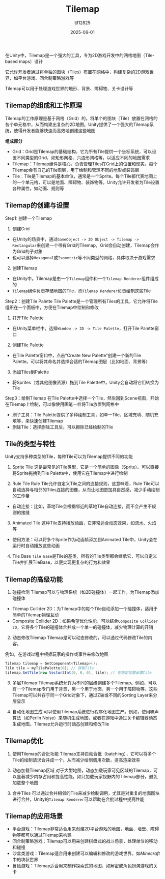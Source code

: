 ﻿---
title: "Tilemap"
date: 2025-06-01
categories: [Note]
tags: [Unity, Unity System, Unity Package]
author: "ljf12825"
summary: TileMap in Unity
---
在Unity中，Tilemap是一个强大的工具，专为2D游戏开发中的网格地图（Tile-based maps）设计

它允许开发者通过将单独的图块（Tiles）布置在网格中，构建复杂的2D游戏世界，如平台游戏、回合制策略游戏等

Tilemap可以用于处理游戏世界的地形、背景、障碍物、关卡设计等

## Tilemap的组成和工作原理
Tilemap的工作原理是基于网格（Grid）的，将单个的图块（Tile）放置在网格的各个单元格中，从而构建出复杂的2D地图。Unity提供了一个强大的Tilemap系统，使得开发者能够快速而高效地创建这些地图

**组成部分**
- Grid：Grid是Tilemap的基础结构，它为所有Tile提供一个坐标系统，可以设置不同类型的Grid，如矩形网格、六边形网格等，以适应不同的地图需求
- Tilemap：Tilemap组件是核心，负责管理Tiles在Grid上的位置和现实。每个Tilemap会有自己的Tile图层，用于绘制和管理不同的地形或装饰层
- Tile：Tile是Tilemap的基本单位，通常是一个Sprite。每个Tile都代表地图上的一个单元格，可以是地面、障碍物、装饰物等。Unity允许开发者为Tile设置各种属性，如动画、规则等

## Tilemap的创建与设置
Step1: 创建一个Tilemap 
1. 创建Grid
  - 在Unity的场景中，通过`GameObject -> 2D Object -> Tilemap -> Rectangular`来创建一个带有Grid的Tilemap，Grid会自动创建，Tilemap会作为Grid的子对象
  - 也可以选择`Hexagonal`或`Isometric`等不同类型的网格，具体取决于游戏需求

2. 创建Tilemap
  - 在Unity中，Tilemap是由一个`Tilemap`组件和一个`Tilemap Renderer`组件组成的
  - `Tilemap`组件负责存储地图的Tile，而`Tilemap Renderer`负责绘制这些Tile

Step2：创建Tile Palette
Tile Palette是一个管理所有Tiles的工具，它允许将Tile组织在一个面板中，方便在Tilemap中绘制和修改
1. 打开Tile Palette
  - 在Unity菜单栏中，选择`Window -> 2D -> Tile Palette`，打开Tile Palette窗口

2. 创建Tile Palette
  - 在Tile Palette窗口中，点击“Create New Palette”创建一个新的Tile Palette。可以将其命名并选择合适的Tilemap图层（比如地面、背景等）

3. 添加Tiles到Palette
  - 将Sprites（或其他图像资源）拖到Tile Palette中，Unity会自动将它们转换为Tile

Step3：绘制Tilemap
在Tile Palette中选择一个Tile，然后回到Scene视图，开始在Tilemap上绘制，可以像使用画笔一样将Tile放置到网格中
- 刷子工具：Tile Palette提供了多种绘制工具，如单一Tile、区域充填、随机充填等，来快速创建Tilemap
- 删除Tile：选择删除工具后，可以擦除已经绘制的Tile

## Tile的类型与特性
Unity支持多种类型的Tile，每种Tile可以为Tilemap提供不同的功能
1) Sprite Tile
这是最常见的Tile类型，它是一个简单的图像（Sprite）。可以直接将Sprite拖拽到Tile Palette中，使用它在Tilemap中进行绘制

2) Rule Tile
Rule Tile允许自定义Tile之间的连接规则，这意味着，Rule Tile可以自动选择与相邻的Tiles连接的图像，从而让地图更加具自然感，减少手动绘制的工作量
- 自动连接：比如，草地Tile会根据邻近的草地Tile自动连接，而不会产生不规则的接缝

3) Animated Tile
这种Tile支持播放动画，它非常适合动态效果，如流水、火焰等
- 使用方法：可以将多个Sprite作为动画帧添加到Animated Tile中，Unity会在运行时自动播放这些动画

4) Tile Base
`Tile Base`是Tile的基类，所有的Tile类型都会继承它，可以自定义Tile并扩展TileBase，以便实现更复杂的行为和效果

## Tilemap的高级功能
1) 碰撞检测
Tilemap可以与物理系统（如2D碰撞体）一起工作，为Tilemap添加碰撞体
- Tilemap Collider 2D：为Tilemap中的每个Tile自动添加一个碰撞体，适用于简单的Tilemap物理互动
- Composite Collider 2D：如果希望优化性能，可以结合`Composite Collider 2D`，它将多个Tile的碰撞体合并成一个单一的碰撞体，减少物理计算的开销

2) 动态修改Tilemap
Tilemap是可以动态修改的，可以通过代码修改Tile的内容。

例如，在游戏过程中根据玩家的操作或事件来修改地图
```cs
Tilemap tilemap = GetComponent<Tilemap>();
Tile tile = myTilePalette[0]; // 获取Tile
tilemap.SetTile(new Vector3Int(0, 0, 0), tile); // 在指定位置设置Tile
```

3) 多层Tilemap
Tilemap系统允许为不同的层级创建多个Tilemap。例如，可以有一个Tilemap专门用于背景，另一个用于地面，另一个用于障碍物等。这些Tilemap可以共存于同一个Grid对象下，通过Z轴或不同的Sorting Layer来分层显示

4) 自动化地图生成
可以使用Tilemap系统进行程序化地图生产。例如，使用噪声算法（如Perlin Noise）来随机生成地图，或者在游戏中通过关卡编辑器动态生成地图。Tilemap允许运行时动态创建和修改Tile

## Tilemap优化
1) 使用Tilemap的合批功能
Tilemap支持自动合批（batching），它可以将多个Tile的绘制请求合并成一个，从而减少绘制调用次数，提高渲染效率

2) 动态加载Tilemap区域
对于大型地图，动态加载玩家可见区域的Tilemap，可以显著减少内存占用和提高性能。如只加载玩家视野内的Tilemap部分，避免加载整个地图

3) 合并Tiles
可以通过合并相邻的Tile来减少绘制调用，尤其是对重复的地面图块进行合并，Unity的`Tilemap Renderer`可以帮助在合批过程中提高性能

## Tilemap的应用场景
- 平台游戏：Tilemap非常适合用来创建2D平台游戏的地图，地面、墙壁、障碍物等都可以通过Tilemap来构建
- 回合制策略游戏：Tilemap可以用来创建棋盘式的战斗场景，处理单位的移动和碰撞
- 沙盒类游戏：Tilemap适合用来创建可以编辑和修改的游戏世界，如*Minecraft*中的块状世界
- 冒险游戏：Tilemap适合用来制作探索式的地图，如解密或角色扮演游戏的关卡
